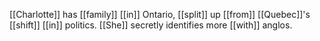 [[Charlotte]] has [[family]] [[in]] Ontario, [[split]] up [[from]] [[Quebec]]'s [[shift]] [[in]] politics. [[She]] secretly identifies more [[with]] anglos.  
